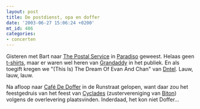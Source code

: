 ```yaml
---
layout: post
title: De postdienst, opa en doffer
date: '2003-06-27 15:06:24 +0200'
mt_id: 486
categories:
- concerten
---
```

Gisteren met Bart naar <a href="http://www.subpop.com/bands/postalservice/">The Postal Service</a> in <a href="http://www.paradiso.nl/">Paradiso</a> geweest. Helaas geen <a href="http://www.subpop.com/scripts/main/catalog.php?cat=true&display_type=merch&bandname=Postal%20Service">t-shirts</a>, maar er waren wel heren van <a href="http://www.grandaddylandscape.com/">Grandaddy</a> in het publiek. En als toegift kregen we "(This Is) The Dream Of Evan And Chan" van <a href="http://www.plugresearch.com/dntel.htm">Dntel</a>. Lauw, lauw, lauw.

Na afloop naar <a href="http://www.doffer.com/">Caf&eacute; De Doffer</a> in de Runstraat gelopen, want daar zou het feestgedruis van het feest van <a href="http://www.sv-cyclades.nl/">Cyclades</a> (zustervereniging van <a href="http://www.biton.nl/">Biton</a>) volgens de overlevering plaatsvinden. Inderdaad, het kon niet Doffer...
